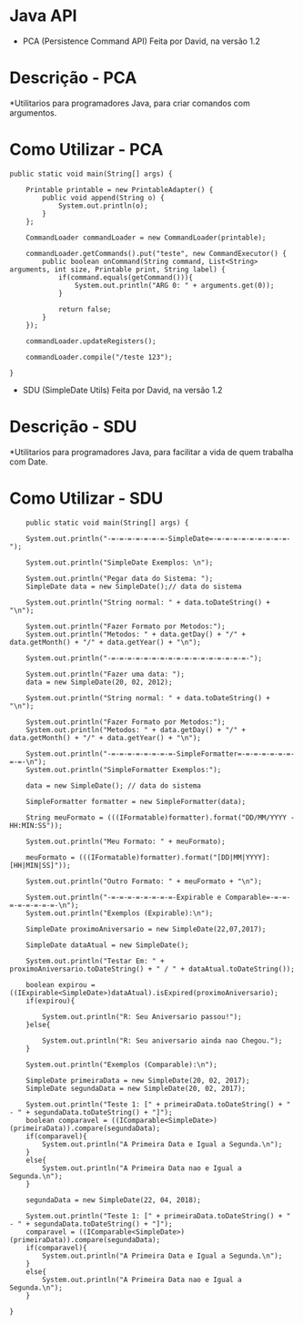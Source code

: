 # Java API

- PCA (Persistence Command API)
  Feita por David, na versão 1.2
# Descrição - PCA
*Utilitarios para programadores Java, para criar comandos com argumentos.
# Como Utilizar - PCA


	public static void main(String[] args) {
		
		Printable printable = new PrintableAdapter() {
			public void append(String o) {
				System.out.println(o);
			}
		};
		
		CommandLoader commandLoader = new CommandLoader(printable);
		
		commandLoader.getCommands().put("teste", new CommandExecutor() {
			public boolean onCommand(String command, List<String> arguments, int size, Printable print, String label) {
				if(command.equals(getCommand())){
					System.out.println("ARG 0: " + arguments.get(0));
				}
				
				return false;
			}
		});
		
		commandLoader.updateRegisters();
		
		commandLoader.compile("/teste 123");
		
	}
	
- SDU (SimpleDate Utils)
  Feita por David, na versão 1.2
# Descrição - SDU
*Utilitarios para programadores Java, para facilitar a vida de quem trabalha com Date.
# Como Utilizar - SDU


		public static void main(String[] args) {

		System.out.println("-=-=-=-=-=-=-=-SimpleDate=-=-=-=-=-=-=-=-=-=-");

		System.out.println("SimpleDate Exemplos: \n");

		System.out.println("Pegar data do Sistema: ");
		SimpleDate data = new SimpleDate();// data do sistema

		System.out.println("String normal: " + data.toDateString() + "\n");

		System.out.println("Fazer Formato por Metodos:");
		System.out.println("Metodos: " + data.getDay() + "/" + data.getMonth() + "/" + data.getYear() + "\n");

		System.out.println("-=-=-=-=-=-=-=-=-=-=-=-=-=-=-=-=-=-");

		System.out.println("Fazer uma data: ");
		data = new SimpleDate(20, 02, 2012);

		System.out.println("String normal: " + data.toDateString() + "\n");

		System.out.println("Fazer Formato por Metodos:");
		System.out.println("Metodos: " + data.getDay() + "/" + data.getMonth() + "/" + data.getYear() + "\n");

		System.out.println("-=-=-=-=-=-=-=-=-SimpleFormatter=-=-=-=-=-=-=-=-=-\n");
		System.out.println("SimpleFormatter Exemplos:");

		data = new SimpleDate(); // data do sistema

		SimpleFormatter formatter = new SimpleFormatter(data);

		String meuFormato = (((IFormatable)formatter).format("DD/MM/YYYY - HH:MIN:SS"));

		System.out.println("Meu Formato: " + meuFormato);

		meuFormato = (((IFormatable)formatter).format("[DD|MM|YYYY]:[HH|MIN|SS]"));

		System.out.println("Outro Formato: " + meuFormato + "\n");

		System.out.println("-=-=-=-=-=-=-=-=-Expirable e Comparable=-=-=-=-=-=-=-=-=-\n");
		System.out.println("Exemplos (Expirable):\n");

		SimpleDate proximoAniversario = new SimpleDate(22,07,2017);

		SimpleDate dataAtual = new SimpleDate();

		System.out.println("Testar Em: " + proximoAniversario.toDateString() + " / " + dataAtual.toDateString());

		boolean expirou = ((IExpirable<SimpleDate>)dataAtual).isExpired(proximoAniversario);
		if(expirou){

			System.out.println("R: Seu Aniversario passou!");
		}else{

			System.out.println("R: Seu aniversario ainda nao Chegou.");
		}

		System.out.println("Exemplos (Comparable):\n");

		SimpleDate primeiraData = new SimpleDate(20, 02, 2017);
		SimpleDate segundaData = new SimpleDate(20, 02, 2017);

		System.out.println("Teste 1: [" + primeiraData.toDateString() + " - " + segundaData.toDateString() + "]");
		boolean comparavel = ((IComparable<SimpleDate>)(primeiraData)).compare(segundaData);
		if(comparavel){
			System.out.println("A Primeira Data e Igual a Segunda.\n");
		}
		else{
			System.out.println("A Primeira Data nao e Igual a Segunda.\n");
		}

		segundaData = new SimpleDate(22, 04, 2018);

		System.out.println("Teste 1: [" + primeiraData.toDateString() + " - " + segundaData.toDateString() + "]");
		comparavel = ((IComparable<SimpleDate>)(primeiraData)).compare(segundaData);
		if(comparavel){
			System.out.println("A Primeira Data e Igual a Segunda.\n");
		}
		else{
			System.out.println("A Primeira Data nao e Igual a Segunda.\n");
		}

	}
